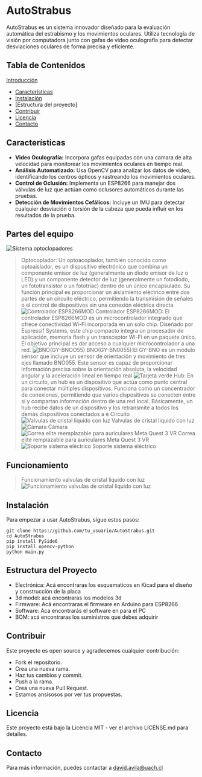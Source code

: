 # AutoStrabus

AutoStrabus es un sistema innovador diseñado para la evaluación automática del estrabismo y los movimientos oculares. Utiliza tecnología de visión por computadora junto con gafas de video oculografía para detectar desviaciones oculares de forma precisa y eficiente.

## Tabla de Contenidos
 [Introducción](#Autostrabus)
   - [Características](#Características)
   - [Instalación](#Instalación)
   - [Estructura del proyecto]
   - [Contribuir](#Contribuir)
   - [Licencia](#Licencia)
   - [Contacto](#Contacto)


## Características

- **Video Oculografía:** Incorpora gafas equipadas con una camara de alta velocidad para monitorear los movimientos oculares en tiempo real.
- **Análisis Automatizado:** Usa OpenCV para analizar los datos de video, identificando los centros ópticos y rastreando los movimientos oculares.
- **Control de Oclusión:** Implementa un ESP8266 para manejar dos válvulas de luz que actúan como oclusores automáticos durante las pruebas.
- **Detección de Movimientos Cefálicos:** Incluye un IMU para detectar cualquier desviación o torsión de la cabeza que pueda influir en los resultados de la prueba.
 ## Partes del equipo
![Sistema optoclopadores ](https://github.com/NicoAguilera7/AutoStrabus/assets/169829886/dd2d0c4c-2f4a-4908-826d-58f713a9faac)
>Optocoplador: Un optoacoplador, también conocido como optoaislador, es un dispositivo electrónico que combina un componente emisor de luz (generalmente un diodo emisor de luz o LED) y un componente detector de luz (generalmente un fotodiodo, un fototransistor o un fototriac) dentro de un único encapsulado. Su función principal es proporcionar un aislamiento eléctrico entre dos partes de un circuito eléctrico, permitiendo la transmisión de señales o el control de dispositivos sin una conexión eléctrica directa.
![Controlador ESP8266MOD](https://github.com/NicoAguilera7/AutoStrabus/assets/169829886/efb8b195-e4f2-4717-b48d-570b2e7591f9)
>Controlador ESP8266MOD: El controlador ESP8266MOD es un microcontrolador integrado que ofrece conectividad Wi-Fi incorporada en un solo chip. Diseñado por Espressif Systems, este chip compacto integra un procesador de aplicación, memoria flash y un transceptor Wi-Fi en un paquete único. El objetivo principal es dar acceso a cualquier microcontrolador a una red.
![BNO(GY-BNOO55)](https://github.com/NicoAguilera7/AutoStrabus/assets/169829886/89754a8f-7ea3-414a-85c0-359307acdc89)
>BNO(GY-BN0055):El GY-BNO es un módulo sensor que incluye un sensor de orientación y movimiento de tres ejes llamado BNO055. Este sensor es capaz de proporcionar información precisa sobre la orientación absoluta, la velocidad angular y la aceleración lineal en tiempo real
![Tarjeta verde ](https://github.com/NicoAguilera7/AutoStrabus/assets/169829886/4b93e539-cd3d-4fde-804f-54ba116cb3a5) Hub: En un circuito, un hub es un dispositivo que actúa como punto central para conectar múltiples dispositivos. Funciona como un concentrador de conexiones, permitiendo que varios dispositivos se conecten entre sí y compartan información dentro de una red local. Básicamente, un hub recibe datos de un dispositivo y los retransmite a todos los demás dispositivos conectados a é
>Circuito 
![Valvulas de cristal liquido con luz ](https://github.com/Debaq/AutoStrabus/assets/169829886/5cebd9d5-8cd1-4f49-9892-33407047423e)
Valvulas de cristal liquido con luz 
![Cámara ](https://github.com/NicoAguilera7/AutoStrabus/assets/169829886/c6b0733c-15bf-4b93-b498-465aea8d13d1)
>Cámara 
 ![Correa elite reemplazable para auriculares Meta Quest 3 VR ](https://github.com/NicoAguilera7/AutoStrabus/assets/169829886/af914f44-46ff-4074-a7b1-fb81df7decc0)
 >Correa elite remplazable para auriculares Meta Quest 3 VR 
 ![Soporte sistema eléctrico ](https://github.com/NicoAguilera7/AutoStrabus/assets/169829886/3a9b26a6-eefd-4fdf-a590-4098161d2744)
 Soporte sistema eléctrico 
## Funcionamiento 
> Funcionamiento valvulas de cristal liquido con luz
![Funcionamiento valvulas de cristal liquido con luz](https://github.com/Debaq/AutoStrabus/assets/169829886/c4b7896e-23f7-4772-8a42-231adaf0d559) 

## Instalación

 Para empezar a usar AutoStrabus, sigue estos pasos:

```
git clone https://github.com/tu_usuario/AutoStrabus.git
cd AutoStrabus
pip install PySide6
pip install opencv-python
python main.py

```



## Estructura del Proyecto

- Electrónica: Acá encontraras los esquematicos en Kicad para el diseño y construcción de la placa
- 3d model: acá encontraras los modelos 3d
- Firmware: Acá encontraras el firmware en Arduino para ESP8266
- Software: Aca encontrarás el software en para el PC
- BOM: acá encontraras los suministros que debes adquirir



## Contribuir

Este proyecto es open source y agradecemos cualquier contribución:

- Fork el repositorio.
- Crea una nueva rama.
- Haz tus cambios y commit.
- Push a la rama.
- Crea una nueva Pull Request.
- Estamos ansisosos por ver tus propuestas.

## Licencia

Este proyecto está bajo la Licencia MIT - ver el archivo LICENSE.md para detalles.


## Contacto

Para más información, puedes contactar a david.avila@uach.cl




